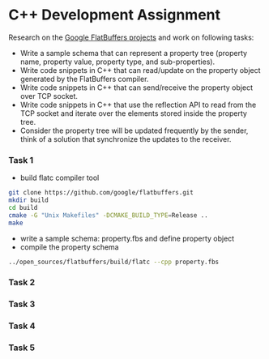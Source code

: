 # C++ Development Assignment

Research on the [Google FlatBuffers projects](https://google.github.io/flatbuffers/) and work on following tasks:

- Write a sample schema that can represent a property tree (property name, property value, property type, and sub-properties).
- Write code snippets in C++ that can read/update on the property object generated by the FlatBuffers compiler.
- Write code snippets in C++ that can send/receive the property object over TCP socket.
- Write code snippets in C++ that use the reflection API to read from the TCP socket and iterate over the elements stored inside the property tree.
- Consider the property tree will be updated frequently by the sender, think of a solution that synchronize the updates to the receiver.

### Task 1

- build flatc compiler tool
```bash
git clone https://github.com/google/flatbuffers.git
mkdir build
cd build
cmake -G "Unix Makefiles" -DCMAKE_BUILD_TYPE=Release ..
make
```
- write a sample schema: property.fbs and define property object
- compile the property schema
```bash
../open_sources/flatbuffers/build/flatc --cpp property.fbs
```

### Task 2
### Task 3
### Task 4
### Task 5